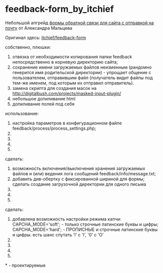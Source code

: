 # feedback-form_by_itchief

<p>Небольшой апгрейд <a href='https://itchief.ru/lessons/php/feedback-form-for-website'>формы обратной связи для сайта с отправкой на почту</a> от Александра Мальцева</p>
<p>Оригинал здесь: <a href='https://github.com/itchief/feedback-form'>itchief/feedback-form</a></p>

собственно, плюшки:
	<ol>
		<li>отвязка от необходимости копирования папки feedback непосредственно в корневую директорию сайта;
		</li><li>сохранение имени загружаемых файлов неизменным (рандомно генерится имя родительской директории) - упрощает общение с пользователем, отправившим файл (получатель видит файлы под тем-же именем, под которым их отправил отправитель).
		</li><li>замена скрипта для создания масок на http://digitalbush.com/projects/masked-input-plugin/
		</li><li>небольшое допиливание html
		</li><li>допиливание полей под себя
		</li>
	</ol>
	

использование:
	<ol>
		<li>настройка параметров в конфигурационном файле feedback/process/process_settings.php;
		</li><li>
		</li><li>
		</li><li>
		</li><li>
		</li>
	</ol>
сделать:
	<ol>
		<li>возможность включения/выключения хранения загружаемых файлов и (или) ведения лога сообщений feedback/info/message.txt;
		</li><li>добавить див-обертку с фиксированной шириной для формы;
		</li>сделать создание загрузочной директории для одного письма<li>
		</li><li>
		</li><li>
		</li>
	</ol>
сделать:
	<ol>
		<li>добавлена возможность настройки режима капчи: CAPCHA_MODE='soft'; - только строчные латинские буквы и цифры; CAPCHA_MODE='hard'; - ПРОПИСНЫЕ и строчные латинские буквы и цифры. есть шанс спутать 'l' с 'I', '0' с 'O'
		</li><li>
		</li><li>
		</li><li>
		</li><li>
		</li>
	</ol>
  
<!--https://www.youtube.com/watch?v=gd74R-rvfsY-->

<div stile='border-top:1px #555 solid'>* - проектируемые</div>